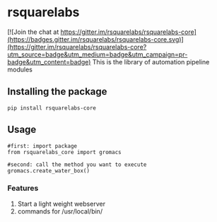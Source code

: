 # rsquarelabs

[![Join the chat at https://gitter.im/rsquarelabs/rsquarelabs-core](https://badges.gitter.im/rsquarelabs/rsquarelabs-core.svg)](https://gitter.im/rsquarelabs/rsquarelabs-core?utm_source=badge&utm_medium=badge&utm_campaign=pr-badge&utm_content=badge)
This is the library of automation pipeline modules 


## Installing the package
`pip install rsquarelabs-core`

## Usage
```
#first: import package 
from rsquarelabs_core import gromacs

#second: call the method you want to execute
gromacs.create_water_box()

```



### Features 
1. Start a light weight webserver
2. commands for /usr/local/bin/





